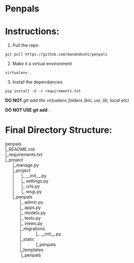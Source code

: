 # Penpals

# Instructions:

1. Pull the repo
```
git pull https://github.com/manandoshi/penpals
```

2. Make it a virtual environment
```
virtualenv .
```

3.  Install the dependancies
```
pip install -U -r requirements.txt
```

**DO NOT** *git add the virtualenv folders (bin, usr, lib, local etc)*

**DO NOT USE git add .**

# Final Directory Structure:

penpals  
|\_README.md  
|\_requirements.txt  
|\_project  
&nbsp;&nbsp;&nbsp;&nbsp;&nbsp;&nbsp;|\_manage.py  
&nbsp;&nbsp;&nbsp;&nbsp;&nbsp;&nbsp;|\_project  
&nbsp;&nbsp;&nbsp;&nbsp;&nbsp;&nbsp;|&nbsp;&nbsp;&nbsp;&nbsp;&nbsp;&nbsp;|\_ \_\_init\_\_.py  
&nbsp;&nbsp;&nbsp;&nbsp;&nbsp;&nbsp;|&nbsp;&nbsp;&nbsp;&nbsp;&nbsp;&nbsp;|\_ settings.py  
&nbsp;&nbsp;&nbsp;&nbsp;&nbsp;&nbsp;|&nbsp;&nbsp;&nbsp;&nbsp;&nbsp;&nbsp;|\_ urls.py  
&nbsp;&nbsp;&nbsp;&nbsp;&nbsp;&nbsp;|&nbsp;&nbsp;&nbsp;&nbsp;&nbsp;&nbsp;|\_ wsgi.py  
&nbsp;&nbsp;&nbsp;&nbsp;&nbsp;&nbsp;|\_penpals  
&nbsp;&nbsp;&nbsp;&nbsp;&nbsp;&nbsp;&nbsp;&nbsp;&nbsp;&nbsp;&nbsp;&nbsp;|\_ admin.py  
&nbsp;&nbsp;&nbsp;&nbsp;&nbsp;&nbsp;&nbsp;&nbsp;&nbsp;&nbsp;&nbsp;&nbsp;|\_ apps.py  
&nbsp;&nbsp;&nbsp;&nbsp;&nbsp;&nbsp;&nbsp;&nbsp;&nbsp;&nbsp;&nbsp;&nbsp;|\_ models.py  
&nbsp;&nbsp;&nbsp;&nbsp;&nbsp;&nbsp;&nbsp;&nbsp;&nbsp;&nbsp;&nbsp;&nbsp;|\_ tests.py  
&nbsp;&nbsp;&nbsp;&nbsp;&nbsp;&nbsp;&nbsp;&nbsp;&nbsp;&nbsp;&nbsp;&nbsp;|\_ views.py  
&nbsp;&nbsp;&nbsp;&nbsp;&nbsp;&nbsp;&nbsp;&nbsp;&nbsp;&nbsp;&nbsp;&nbsp;|\_migrations  
&nbsp;&nbsp;&nbsp;&nbsp;&nbsp;&nbsp;&nbsp;&nbsp;&nbsp;&nbsp;&nbsp;&nbsp;|&nbsp;&nbsp;&nbsp;&nbsp;&nbsp;&nbsp;&nbsp;&nbsp;&nbsp;&nbsp;&nbsp;&nbsp;|\_ \_\_init\_\_.py  
&nbsp;&nbsp;&nbsp;&nbsp;&nbsp;&nbsp;&nbsp;&nbsp;&nbsp;&nbsp;&nbsp;&nbsp;|\_static  
&nbsp;&nbsp;&nbsp;&nbsp;&nbsp;&nbsp;&nbsp;&nbsp;&nbsp;&nbsp;&nbsp;&nbsp;|&nbsp;&nbsp;&nbsp;&nbsp;&nbsp;&nbsp;&nbsp;&nbsp;&nbsp;&nbsp;&nbsp;&nbsp;|\_penpals  
&nbsp;&nbsp;&nbsp;&nbsp;&nbsp;&nbsp;&nbsp;&nbsp;&nbsp;&nbsp;&nbsp;&nbsp;|\_templates  
&nbsp;&nbsp;&nbsp;&nbsp;&nbsp;&nbsp;	&nbsp;&nbsp;&nbsp;&nbsp;&nbsp;&nbsp;|\_penpals  